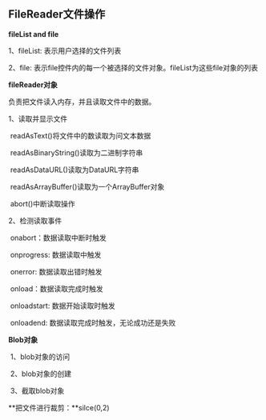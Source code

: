 ## FileReader文件操作

**fileList and file**

1、fileList: 表示用户选择的文件列表

2、file: 表示file控件内的每一个被选择的文件对象。fileList为这些file对象的列表



**fileReader对象**

负责把文件读入内存，并且读取文件中的数据。

1、读取并显示文件

​	readAsText()将文件中的数读取为问文本数据

​	readAsBinaryString()读取为二进制字符串

​	readAsDataURL()读取为DataURL字符串

​	readAsArrayBuffer()读取为一个ArrayBuffer对象

​	abort()中断读取操作

2、检测读取事件

​	onabort：数据读取中断时触发

​	onprogress: 数据读取中触发

​	onerror: 数据读取出错时触发

​	onload：数据读取完成时触发

​	onloadstart: 数据开始读取时触发

​	onloadend: 数据读取完成时触发，无论成功还是失败

**Blob对象**

​	1、blob对象的访问

​	2、blob对象的创建

​	3、截取blob对象

**把文件进行裁剪：**silce(0,2)

